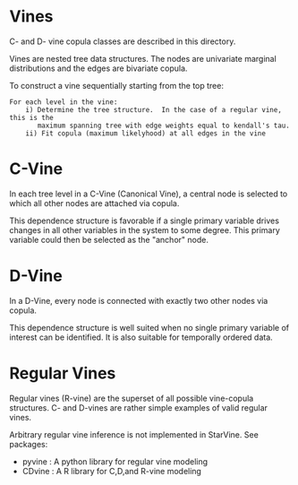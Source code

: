 Vines
======

C- and D- vine copula classes are described in this directory.

Vines are nested tree data structures.  The nodes are univariate marginal distributions
and the edges are bivariate copula.

To construct a vine sequentially starting from the top tree:

    For each level in the vine:
        i) Determine the tree structure.  In the case of a regular vine, this is the
           maximum spanning tree with edge weights equal to kendall's tau.
        ii) Fit copula (maximum likelyhood) at all edges in the vine


C-Vine
=======

In each tree level in a C-Vine (Canonical Vine), a central node is selected to which all
other nodes are attached via copula.

This dependence structure is favorable if a single primary variable drives changes in all
other variables in the system to some degree.  This primary variable could then be
selected as the "anchor" node.

D-Vine
======

In a D-Vine, every node is connected with exactly two other nodes via copula.

This dependence structure is well suited when no single primary variable of interest
can be identified.  It is also suitable for temporally ordered data.


Regular Vines
=============

Regular vines (R-vine) are the superset of all possible vine-copula structures.  C- and D-vines
are rather simple examples of valid regular vines.

Arbitrary regular vine inference is not implemented in StarVine.  See packages:

- pyvine : A python library for regular vine modeling
- CDvine : A R library for C,D,and R-vine modeling
